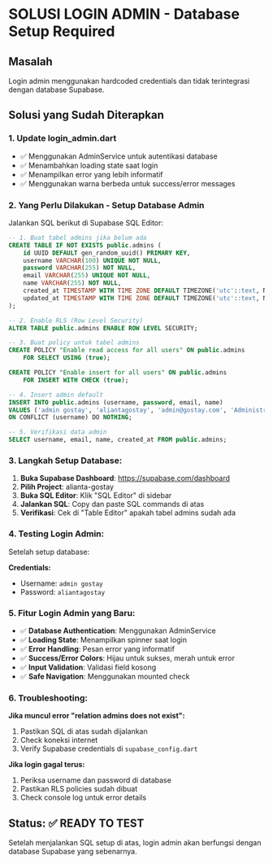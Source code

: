 # SOLUSI LOGIN ADMIN - Database Setup Required

## Masalah

Login admin menggunakan hardcoded credentials dan tidak terintegrasi dengan database Supabase.

## Solusi yang Sudah Diterapkan

### 1. Update login_admin.dart

- ✅ Menggunakan AdminService untuk autentikasi database
- ✅ Menambahkan loading state saat login
- ✅ Menampilkan error yang lebih informatif
- ✅ Menggunakan warna berbeda untuk success/error messages

### 2. Yang Perlu Dilakukan - Setup Database Admin

Jalankan SQL berikut di Supabase SQL Editor:

```sql
-- 1. Buat tabel admins jika belum ada
CREATE TABLE IF NOT EXISTS public.admins (
    id UUID DEFAULT gen_random_uuid() PRIMARY KEY,
    username VARCHAR(100) UNIQUE NOT NULL,
    password VARCHAR(255) NOT NULL,
    email VARCHAR(255) UNIQUE NOT NULL,
    name VARCHAR(255) NOT NULL,
    created_at TIMESTAMP WITH TIME ZONE DEFAULT TIMEZONE('utc'::text, NOW()) NOT NULL,
    updated_at TIMESTAMP WITH TIME ZONE DEFAULT TIMEZONE('utc'::text, NOW()) NOT NULL
);

-- 2. Enable RLS (Row Level Security)
ALTER TABLE public.admins ENABLE ROW LEVEL SECURITY;

-- 3. Buat policy untuk tabel admins
CREATE POLICY "Enable read access for all users" ON public.admins
    FOR SELECT USING (true);

CREATE POLICY "Enable insert for all users" ON public.admins
    FOR INSERT WITH CHECK (true);

-- 4. Insert admin default
INSERT INTO public.admins (username, password, email, name)
VALUES ('admin gostay', 'aliantagostay', 'admin@gostay.com', 'Administrator GoStay')
ON CONFLICT (username) DO NOTHING;

-- 5. Verifikasi data admin
SELECT username, email, name, created_at FROM public.admins;
```

### 3. Langkah Setup Database:

1. **Buka Supabase Dashboard**: https://supabase.com/dashboard
2. **Pilih Project**: alianta-gostay
3. **Buka SQL Editor**: Klik "SQL Editor" di sidebar
4. **Jalankan SQL**: Copy dan paste SQL commands di atas
5. **Verifikasi**: Cek di "Table Editor" apakah tabel admins sudah ada

### 4. Testing Login Admin:

Setelah setup database:

**Credentials:**

- Username: `admin gostay`
- Password: `aliantagostay`

### 5. Fitur Login Admin yang Baru:

- ✅ **Database Authentication**: Menggunakan AdminService
- ✅ **Loading State**: Menampilkan spinner saat login
- ✅ **Error Handling**: Pesan error yang informatif
- ✅ **Success/Error Colors**: Hijau untuk sukses, merah untuk error
- ✅ **Input Validation**: Validasi field kosong
- ✅ **Safe Navigation**: Menggunakan mounted check

### 6. Troubleshooting:

**Jika muncul error "relation admins does not exist":**

1. Pastikan SQL di atas sudah dijalankan
2. Check koneksi internet
3. Verify Supabase credentials di `supabase_config.dart`

**Jika login gagal terus:**

1. Periksa username dan password di database
2. Pastikan RLS policies sudah dibuat
3. Check console log untuk error details

## Status: ✅ READY TO TEST

Setelah menjalankan SQL setup di atas, login admin akan berfungsi dengan database Supabase yang sebenarnya.

